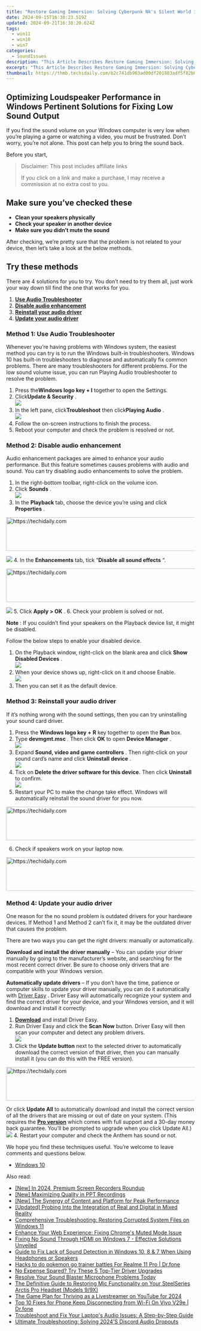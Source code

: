 ```yaml
---
title: "Restore Gaming Immersion: Solving Cyberpunk Nk's Silent World in Windows 10"
date: 2024-09-15T16:38:23.519Z
updated: 2024-09-21T16:38:20.624Z
tags:
  - win11
  - win10
  - win7
categories:
  - SoundIssues
description: "This Article Describes Restore Gaming Immersion: Solving Cyberpunk Nk's Silent World in Windows 10"
excerpt: "This Article Describes Restore Gaming Immersion: Solving Cyberpunk Nk's Silent World in Windows 10"
thumbnail: https://thmb.techidaily.com/b2c741db963ad00df201883adf5f82b0b65621c38ea9e6dfe43b98273ae04085.jpg
---
```


## Optimizing Loudspeaker Performance in Windows Pertinent Solutions for Fixing Low Sound Output

If you find the sound volume on your Windows computer is very low when you’re playing a game or watching a video, you must be frustrated. Don’t worry, you’re not alone. This post can help you to bring the sound back.

Before you start,

>  Disclaimer: This post includes affiliate links
>
>  If you click on a link and make a purchase, I may receive a commission at no extra cost to you.
>

## Make sure you’ve checked these

* **Clean your speakers physically**
* **Check your speaker in another device**
* **Make sure you didn’t mute the sound**

 After checking, we’re pretty sure that the problem is not related to your device, then let’s take a look at the below methods.

## Try these methods

 There are 4 solutions for you to try. You don’t need to try them all, just work your way down till find the one that works for you.

1. [**Use Audio Troubleshooter**](https://tools.techidaily.com/drivereasy/download/)
2. [**Disable audio enhancement**](https://tools.techidaily.com/drivereasy/download/)
3. [**Reinstall your audio driver**](https://tools.techidaily.com/drivereasy/download/)
4. [**Update your audio driver**](https://tools.techidaily.com/drivereasy/download/)

### Method 1: Use Audio Troubleshooter

 Whenever you’re having problems with Windows system, the easiest method you can try is to run the Windows built-in troubleshooters. Windows 10 has built-in troubleshooters to diagnose and automatically fix common problems. There are many troubleshooters for different problems.
 For the low sound volume issue, you can run Playing Audio troubleshooter to resolve the problem.

1. Press the**Windows logo key + I** together to open the Settings.
2. Click**Update & Security** .  
![](https://images.drivereasy.com/wp-content/uploads/2019/08/2-3.jpg)
3. In the left pane, click**Troubleshoot** then click**Playing Audio** .  
![](https://images.drivereasy.com/wp-content/uploads/2019/08/1-3.jpg)
4. Follow the on-screen instructions to finish the process.
5. Reboot your computer and check the problem is resolved or not.

### Method 2: Disable audio enhancement

 Audio enhancement packages are aimed to enhance your audio performance. But this feature sometimes causes problems with audio and sound. You can try disabling audio enhancements to solve the problem.

1. In the right-bottom toolbar, right-click on the volume icon.
2. Click **Sounds** .  
![](https://images.drivereasy.com/wp-content/uploads/2019/07/1-5.jpg)
3. In the **Playback** tab, choose the device you’re using and click **Properties** .  

<!-- affiliate ads begin -->
<a href="https://ephamedtechinc.pxf.io/c/5597632/2136616/26400" target="_top" id="2136616">
  <img src="//a.impactradius-go.com/display-ad/26400-2136616" border="0" alt="https://techidaily.com" width="728" height="90"/>
</a>
<img height="0" width="0" src="https://ephamedtechinc.pxf.io/i/5597632/2136616/26400" style="position:absolute;visibility:hidden;" border="0" />
<!-- affiliate ads end -->

![](https://images.drivereasy.com/wp-content/uploads/2019/07/audio1-1.jpg)
4. In the **Enhancements** tab, tick “**Disable all sound effects** “.  

<!-- affiliate ads begin -->
<a href="https://ephamedtechinc.pxf.io/c/5597632/2137209/26400" target="_top" id="2137209">
  <img src="//a.impactradius-go.com/display-ad/26400-2137209" border="0" alt="https://techidaily.com" width="728" height="90"/>
</a>
<img height="0" width="0" src="https://ephamedtechinc.pxf.io/i/5597632/2137209/26400" style="position:absolute;visibility:hidden;" border="0" />
<!-- affiliate ads end -->

![](https://images.drivereasy.com/wp-content/uploads/2019/07/audio-1.jpg)
5. Click **Apply > OK** .
6. Check your problem is solved or not.

**Note** : If you couldn’t find your speakers on the Playback device list, it might be disabled.

Follow the below steps to enable your disabled device.

1. On the Playback window, right-click on the blank area and click **Show Disabled Devices** .  
![](https://images.drivereasy.com/wp-content/uploads/2017/03/6-11.jpg)
2. When your device shows up, right-click on it and choose Enable.  
![](https://images.drivereasy.com/wp-content/uploads/2017/03/7-7.jpg)
3. Then you can set it as the default device.

### Method 3: Reinstall your audio driver

 If it’s nothing wrong with the sound settings, then you can try uninstalling your sound card driver.

1. Press the **Windows logo key +** **R**  key together to open the **Run** box.
2. Type **devmgmt.msc** . Then click **OK**  to open **Device Manager** .  
![](https://images.drivereasy.com/wp-content/uploads/2019/07/device-manager-2.jpg)
3. Expand **Sound, video and game controllers** . Then right-click on your sound card’s name and click **Uninstall** **device** .  
![](https://images.drivereasy.com/wp-content/uploads/2019/08/uninstall.jpg)
4. Tick on **Delete the driver software for this device.**  Then click **Uninstall**  to confirm.  
![](https://images.drivereasy.com/wp-content/uploads/2019/08/uninstall1.jpg)
5. Restart your PC to make the change take effect. Windows will automatically reinstall the sound driver for you now.

<!-- affiliate ads begin -->
<a href="https://ephamedtechinc.pxf.io/c/5597632/2130528/26400" target="_top" id="2130528">
  <img src="//a.impactradius-go.com/display-ad/26400-2130528" border="0" alt="https://techidaily.com" width="728" height="90"/>
</a>
<img height="0" width="0" src="https://ephamedtechinc.pxf.io/i/5597632/2130528/26400" style="position:absolute;visibility:hidden;" border="0" />
<!-- affiliate ads end -->

6. Check if speakers work on your laptop now.

<!-- affiliate ads begin -->
<a href="https://versadesk.pxf.io/c/5597632/1828647/21290" target="_top" id="1828647">
  <img src="//a.impactradius-go.com/display-ad/21290-1828647" border="0" alt="https://techidaily.com" width="728" height="90"/>
</a>
<img height="0" width="0" src="https://versadesk.pxf.io/i/5597632/1828647/21290" style="position:absolute;visibility:hidden;" border="0" />
<!-- affiliate ads end -->

### Method 4: Update your audio driver

 One reason for the no sound problem is outdated drivers for your hardware devices. If Method 1 and Method 2 can’t fix it, it may be the outdated driver that causes the problem.

 There are two ways you can get the right drivers: manually or automatically.

**Download and install the driver manually** – You can update your driver manually by going to the manufacturer’s website, and searching for the most recent correct driver. Be sure to choose only drivers that are compatible with your Windows version.

**Automatically update drivers** – If you don’t have the time, patience or computer skills to update your driver manually, you can do it automatically with [Driver Easy](https://tools.techidaily.com/drivereasy/download/) . Driver Easy will automatically recognize your system and find the correct driver for your device, and your Windows version, and it will download and install it correctly:

1. **[Download](https://tools.techidaily.com/drivereasy/download/)**  and install Driver Easy.
2. Run Driver Easy and click the **Scan Now** button. Driver Easy will then scan your computer and detect any problem drivers.  
![](https://images.drivereasy.com/wp-content/uploads/2019/07/driver.jpg)
3. Click the **Update button** next to the selected driver to automatically download the correct version of that driver, then you can manually install it (you can do this with the FREE version).  

<!-- affiliate ads begin -->
<a href="https://appsumo.8odi.net/c/5597632/2075476/7443" target="_top" id="2075476">
  <img src="//a.impactradius-go.com/display-ad/7443-2075476" border="0" alt="https://techidaily.com" width="728" height="90"/>
</a>
<img height="0" width="0" src="https://appsumo.8odi.net/i/5597632/2075476/7443" style="position:absolute;visibility:hidden;" border="0" />
<!-- affiliate ads end -->

 Or click **Update All** to automatically download and install the correct version of all the drivers that are missing or out of date on your system. (This requires the **[Pro version](https://tools.techidaily.com/drivereasy/download/)**  which comes with full support and a 30-day money back guarantee. You’ll be prompted to upgrade when you click Update All.)  
![](https://images.drivereasy.com/wp-content/uploads/2019/07/driver1.jpg)
4. Restart your computer and check the Anthem has sound or not.

 We hope you find these techniques useful. You’re welcome to leave comments and questions below.

* [Windows 10](https://tools.techidaily.com/drivereasy/download/)

<ins class="adsbygoogle"
     style="display:block"
     data-ad-format="autorelaxed"
     data-ad-client="ca-pub-7571918770474297"
     data-ad-slot="1223367746"></ins>

<ins class="adsbygoogle"
     style="display:block"
     data-ad-client="ca-pub-7571918770474297"
     data-ad-slot="8358498916"
     data-ad-format="auto"
     data-full-width-responsive="true"></ins>

<span class="atpl-alsoreadstyle">Also read:</span>
<div><ul>
<li><a href="https://desktop-recording.techidaily.com/new-in-2024-premium-screen-recorders-roundup/"><u>[New] In 2024, Premium Screen Recorders Roundup</u></a></li>
<li><a href="https://screen-video-capture.techidaily.com/new-maximizing-quality-in-ppt-recordings/"><u>[New] Maximizing Quality in PPT Recordings</u></a></li>
<li><a href="https://some-guidance.techidaily.com/new-the-synergy-of-content-and-platform-for-peak-performance/"><u>[New] The Synergy of Content and Platform for Peak Performance</u></a></li>
<li><a href="https://fox-friendly.techidaily.com/updated-probing-into-the-integration-of-real-and-digital-in-mixed-reality/"><u>[Updated] Probing Into the Integration of Real and Digital in Mixed Reality</u></a></li>
<li><a href="https://win-howtos.techidaily.com/comprehensive-troubleshooting-restoring-corrupted-system-files-on-windows-11/"><u>Comprehensive Troubleshooting: Restoring Corrupted System Files on Windows 11</u></a></li>
<li><a href="https://sound-issues.techidaily.com/enhance-your-web-experience-fixing-chromes-muted-mode-issue/"><u>Enhance Your Web Experience: Fixing Chrome's Muted Mode Issue</u></a></li>
<li><a href="https://sound-issues.techidaily.com/fixing-no-sound-through-hdmi-on-windows-7-effective-solutions-unveiled/"><u>Fixing No Sound Through HDMI on Windows 7 - Effective Solutions Unveiled</u></a></li>
<li><a href="https://sound-issues.techidaily.com/guide-to-fix-lack-of-sound-detection-in-windows-10-8-and-7-when-using-headphones-or-speakers/"><u>Guide to Fix Lack of Sound Detection in Windows 10, 8 & 7 When Using Headphones or Speakers</u></a></li>
<li><a href="https://pokemon-go-android.techidaily.com/hacks-to-do-pokemon-go-trainer-battles-for-realme-11-pro-drfone-by-drfone-virtual-android/"><u>Hacks to do pokemon go trainer battles For Realme 11 Pro | Dr.fone</u></a></li>
<li><a href="https://windows11.techidaily.com/no-expense-spared-try-these-5-top-tier-driver-upgrades/"><u>No Expense Spared? Try These 5 Top-Tier Driver Upgrades</u></a></li>
<li><a href="https://sound-issues.techidaily.com/resolve-your-sound-blaster-microphone-problems-today/"><u>Resolve Your Sound Blaster Microphone Problems Today</u></a></li>
<li><a href="https://sound-issues.techidaily.com/the-definitive-guide-to-restoring-mic-functionality-on-your-steelseries-arctis-pro-headset-models-99x/"><u>The Definitive Guide to Restoring Mic Functionality on Your SteelSeries Arctis Pro Headset (Models 9/9X)</u></a></li>
<li><a href="https://facebook-video-share.techidaily.com/the-game-plan-for-thriving-as-a-livestreamer-on-youtube-for-2024/"><u>The Game Plan for Thriving as a Livestreamer on YouTube for 2024</u></a></li>
<li><a href="https://howto.techidaily.com/top-10-fixes-for-phone-keep-disconnecting-from-wi-fi-on-vivo-v29e-drfone-by-drfone-fix-android-problems-fix-android-problems/"><u>Top 10 Fixes for Phone Keep Disconnecting from Wi-Fi On Vivo V29e | Dr.fone</u></a></li>
<li><a href="https://sound-issues.techidaily.com/troubleshoot-and-fix-your-laptops-audio-issues-a-step-by-step-guide/"><u>Troubleshoot and Fix Your Laptop's Audio Issues: A Step-by-Step Guide</u></a></li>
<li><a href="https://sound-issues.techidaily.com/ultimate-troubleshooting-solving-2024s-discord-audio-dropouts/"><u>Ultimate Troubleshooting: Solving 2024'S Discord Audio Dropouts</u></a></li>
</ul></div>

